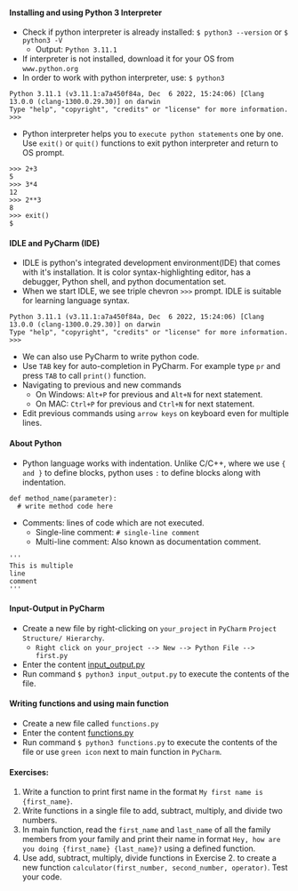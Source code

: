 #### Installing and using Python 3 Interpreter
- Check if python interpreter is already installed: `$ python3 --version` or `$ python3 -V` 
  - Output: `Python 3.11.1`
- If interpreter is not installed, download it for your OS from `www.python.org`
- In order to work with python interpreter, use: `$ python3`
```
Python 3.11.1 (v3.11.1:a7a450f84a, Dec  6 2022, 15:24:06) [Clang 13.0.0 (clang-1300.0.29.30)] on darwin
Type "help", "copyright", "credits" or "license" for more information.
>>>
```
- Python interpreter helps you to `execute python statements` one by one. Use `exit()` or `quit()` functions to exit python interpreter and return to OS prompt.
```
>>> 2+3
5
>>> 3*4
12
>>> 2**3
8
>>> exit()
$ 
```

#### IDLE and PyCharm (IDE)
- IDLE is python's integrated development environment(IDE) that comes with it's installation. It is color syntax-highlighting editor, has a debugger, Python shell, and python documentation set.
- When we start IDLE, we see triple chevron `>>>` prompt. IDLE is suitable for learning language syntax.
```
Python 3.11.1 (v3.11.1:a7a450f84a, Dec  6 2022, 15:24:06) [Clang 13.0.0 (clang-1300.0.29.30)] on darwin
Type "help", "copyright", "credits" or "license" for more information.
>>> 
```
- We can also use PyCharm to write python code.
- Use `TAB` key for auto-completion in PyCharm. For example type `pr` and press `TAB` to call `print()` function.
- Navigating to previous and new commands
  - On Windows: `Alt+P` for previous and `Alt+N` for next statement.
  - On MAC: `Ctrl+P` for previous and `Ctrl+N` for next statement.
- Edit previous commands using `arrow keys` on keyboard even for multiple lines.

#### About Python
- Python language works with indentation. Unlike C/C++, where we use `{ and }` to define blocks, python uses `:` to define blocks along with indentation.
```
def method_name(parameter):
  # write method code here
```
- Comments: lines of code which are not executed.
  - Single-line comment: `# single-line comment`
  - Multi-line comment: Also known as documentation comment.
```
'''
This is multiple
line
comment
'''
```

#### Input-Output in PyCharm
- Create a new file by right-clicking on `your_project` in `PyCharm` `Project Structure/ Hierarchy`.
  - `Right click on your_project --> New --> Python File --> first.py`
- Enter the content [input_output.py](https://github.com/lovish1996/learning_python/blob/main/input_output.py)
- Run command `$ python3 input_output.py` to execute the contents of the file.

#### Writing functions and using main function
- Create a new file called `functions.py`
- Enter the content [functions.py](https://github.com/lovish1996/learning_python/blob/main/functions.py)
- Run command `$ python3 functions.py` to execute the contents of the file or use `green icon` next to main function in `PyCharm`.

#### Exercises:
1. Write a function to print first name in the format `My first name is {first_name}`.
2. Write functions in a single file to add, subtract, multiply, and divide two numbers.
3. In main function, read the `first_name` and `last_name` of all the family members from your family and print their name in format `Hey, how are you doing {first_name} {last_name}?` using a defined function.
4. Use add, subtract, multiply, divide functions in Exercise 2. to create a new function `calculator(first_number, second_number, operator)`. Test your code.


